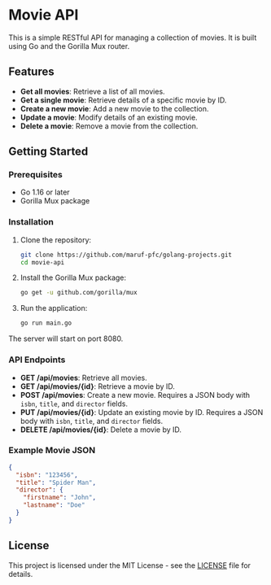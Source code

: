 # Movie API

This is a simple RESTful API for managing a collection of movies. It is built using Go and the Gorilla Mux router.

## Features

- **Get all movies**: Retrieve a list of all movies.
- **Get a single movie**: Retrieve details of a specific movie by ID.
- **Create a new movie**: Add a new movie to the collection.
- **Update a movie**: Modify details of an existing movie.
- **Delete a movie**: Remove a movie from the collection.

## Getting Started

### Prerequisites

- Go 1.16 or later
- Gorilla Mux package

### Installation

1. Clone the repository:

   ```bash
   git clone https://github.com/maruf-pfc/golang-projects.git
   cd movie-api
   ```

2. Install the Gorilla Mux package:

   ```bash
   go get -u github.com/gorilla/mux
   ```

3. Run the application:

   ```bash
   go run main.go
   ```

The server will start on port 8080.

### API Endpoints

- **GET /api/movies**: Retrieve all movies.
- **GET /api/movies/{id}**: Retrieve a movie by ID.
- **POST /api/movies**: Create a new movie. Requires a JSON body with `isbn`, `title`, and `director` fields.
- **PUT /api/movies/{id}**: Update an existing movie by ID. Requires a JSON body with `isbn`, `title`, and `director` fields.
- **DELETE /api/movies/{id}**: Delete a movie by ID.

### Example Movie JSON

```json
{
  "isbn": "123456",
  "title": "Spider Man",
  "director": {
    "firstname": "John",
    "lastname": "Doe"
  }
}
```

## License

This project is licensed under the MIT License - see the [LICENSE](LICENSE) file for details.
